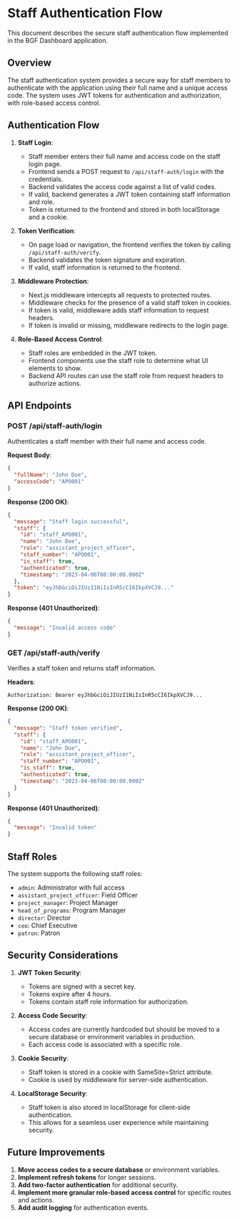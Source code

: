 # Staff Authentication Flow

This document describes the secure staff authentication flow implemented in the BGF Dashboard application.

## Overview

The staff authentication system provides a secure way for staff members to authenticate with the application using their full name and a unique access code. The system uses JWT tokens for authentication and authorization, with role-based access control.

## Authentication Flow

1. **Staff Login**:
   - Staff member enters their full name and access code on the staff login page.
   - Frontend sends a POST request to `/api/staff-auth/login` with the credentials.
   - Backend validates the access code against a list of valid codes.
   - If valid, backend generates a JWT token containing staff information and role.
   - Token is returned to the frontend and stored in both localStorage and a cookie.

2. **Token Verification**:
   - On page load or navigation, the frontend verifies the token by calling `/api/staff-auth/verify`.
   - Backend validates the token signature and expiration.
   - If valid, staff information is returned to the frontend.

3. **Middleware Protection**:
   - Next.js middleware intercepts all requests to protected routes.
   - Middleware checks for the presence of a valid staff token in cookies.
   - If token is valid, middleware adds staff information to request headers.
   - If token is invalid or missing, middleware redirects to the login page.

4. **Role-Based Access Control**:
   - Staff roles are embedded in the JWT token.
   - Frontend components use the staff role to determine what UI elements to show.
   - Backend API routes can use the staff role from request headers to authorize actions.

## API Endpoints

### POST /api/staff-auth/login

Authenticates a staff member with their full name and access code.

**Request Body**:
```json
{
  "fullName": "John Doe",
  "accessCode": "APO001"
}
```

**Response (200 OK)**:
```json
{
  "message": "Staff login successful",
  "staff": {
    "id": "staff_APO001",
    "name": "John Doe",
    "role": "assistant_project_officer",
    "staff_number": "APO001",
    "is_staff": true,
    "authenticated": true,
    "timestamp": "2023-04-06T08:00:00.000Z"
  },
  "token": "eyJhbGciOiJIUzI1NiIsInR5cCI6IkpXVCJ9..."
}
```

**Response (401 Unauthorized)**:
```json
{
  "message": "Invalid access code"
}
```

### GET /api/staff-auth/verify

Verifies a staff token and returns staff information.

**Headers**:
```
Authorization: Bearer eyJhbGciOiJIUzI1NiIsInR5cCI6IkpXVCJ9...
```

**Response (200 OK)**:
```json
{
  "message": "Staff token verified",
  "staff": {
    "id": "staff_APO001",
    "name": "John Doe",
    "role": "assistant_project_officer",
    "staff_number": "APO001",
    "is_staff": true,
    "authenticated": true,
    "timestamp": "2023-04-06T08:00:00.000Z"
  }
}
```

**Response (401 Unauthorized)**:
```json
{
  "message": "Invalid token"
}
```

## Staff Roles

The system supports the following staff roles:

- `admin`: Administrator with full access
- `assistant_project_officer`: Field Officer
- `project_manager`: Project Manager
- `head_of_programs`: Program Manager
- `director`: Director
- `ceo`: Chief Executive
- `patron`: Patron

## Security Considerations

1. **JWT Token Security**:
   - Tokens are signed with a secret key.
   - Tokens expire after 4 hours.
   - Tokens contain staff role information for authorization.

2. **Access Code Security**:
   - Access codes are currently hardcoded but should be moved to a secure database or environment variables in production.
   - Each access code is associated with a specific role.

3. **Cookie Security**:
   - Staff token is stored in a cookie with SameSite=Strict attribute.
   - Cookie is used by middleware for server-side authentication.

4. **LocalStorage Security**:
   - Staff token is also stored in localStorage for client-side authentication.
   - This allows for a seamless user experience while maintaining security.

## Future Improvements

1. **Move access codes to a secure database** or environment variables.
2. **Implement refresh tokens** for longer sessions.
3. **Add two-factor authentication** for additional security.
4. **Implement more granular role-based access control** for specific routes and actions.
5. **Add audit logging** for authentication events.
